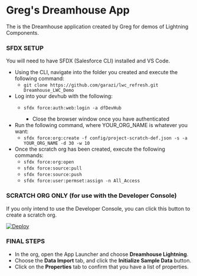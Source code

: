 # Greg's Dreamhouse App

The is the Dreamhouse application created by Greg for demos of Lightning Components.

### SFDX SETUP
You will need to have SFDX (Salesforce CLI) installed and VS Code.

* Using the CLI, navigate into the folder you created and execute the following command:
    * `git clone https://github.com/garazi/lwc_refresh.git Dreamhouse_LWC_Demo`
* Log into your devhub with the following:
    * `sfdx force:auth:web:login -a dfDevHub`

        * Close the browser window once you have authenticated
* Run the following command, where YOUR_ORG_NAME is whatever you want:
    * `sfdx force:org:create -f config/project-scratch-def.json -s -a YOUR_ORG_NAME -d 30 -w 10`
* Once the scratch org has been created, execute the following commands:
    * `sfdx force:org:open`
    * `sfdx force:source:pull`
    * `sfdx force:source:push`
    * `sfdx force:user:permset:assign -n All_Access`

### SCRATCH ORG ONLY (for use with the Developer Console)
If you only intend to use the Developer Console, you can click this button to create a scratch org.

[![Deploy](https://deploy-to-sfdx.com/dist/assets/images/DeployToSFDX.svg)](https://sfdx-deployer-app.herokuapp.com/launch?template=https://github.com/garazi/lwc_refresh)


### FINAL STEPS

* In the org, open the App Launcher and choose **Dreamhouse Lightning**.
* Choose the **Data Import** tab, and click the **Initialize Sample Data** button.
* Click on the **Properties** tab to confirm that you have a list of properties.
